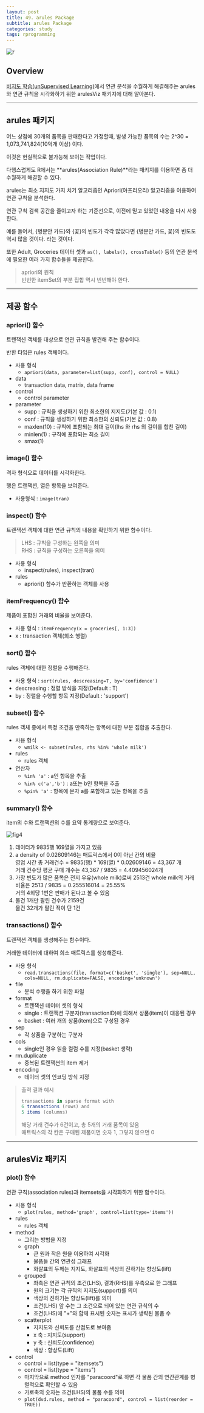 ```yaml
---
layout: post
title: 49. arules Package
subtitle: arules Package
categories: study
tags: rprogramming
---
```


![r](/assets/img/logo/r-logo.png)

## Overview

[비지도 학습(unSupervised Learning)](https://rap0d.github.io/study/2019/11/15/r_046_unsupervised01/)에서 연관 분석을 수월하게 해결해주는 arules와 연관 규칙을 시각화하기 위한 arulesViz 패키지에 대해 알아본다.

***

## arules 패키지

어느 상점에 30개의 품목을 판매한다고 가정할때, 발생 가능한 품목의 수는 2^30 = 1,073,741,824(10억개 이상) 이다. 

이것은 현실적으로 불가능해 보이는 작업이다.

다행스럽게도 R에서는 **arules(Association Rule)**라는 패키지를 이용하면 좀 더 수월하게 해결할 수 있다.

arules는 최소 지지도 가지 치기 알고리즘인 Apriori(아프리오리) 알고리즘을 이용하여 연관 규칙을 분석한다.

연관 규칙 검색 공간을 줄이고자 하는 기준선으로, 이전에 믿고 있었던 내용을 다시 사용한다.

예를 들어서, {병문안 카드}와 {꽃}의 빈도가 각각 많았다면 {병문안 카드, 꽃}의 빈도도 역시 많을 것이다. 라는 것이다.

또한 Adult, Groceries 데이터 셋과 `as(), labels(), crossTable()` 등의 연관 분석에 필요한 여러 가지 함수들을 제공한다.

> apriori의 원칙  
> 빈번한 itemSet의 부분 집합 역시 빈번해야 한다.

***

## 제공 함수

### apriori() 함수

트랜잭션 객체를 대상으로 연관 규칙을 발견해 주는 함수이다.

반환 타입은 rules 객체이다.

- 사용 형식
  - `apriori(data, parameter=list(supp, conf), control = NULL)`
- data
  - transaction data, matrix, data frame
- control
  - control parameter
- parameter
  - supp : 규칙을 생성하기 위한 최소한의 지지도(기본 값 : 0.1)
  - conf : 규칙을 생성하기 위한 최소한의 신뢰도(기본 값 : 0.8)
  - maxlen(10) : 규칙에 포함되는 최대 길이(lhs 와 rhs 의 길이를 합친 길이)
  - minlen(1) : 규칙에 포함되는 최소 길이
  - smax(1)

### image() 함수

격자 형식으로 데이터를 시각화한다.

행은 트랜잭션, 열은 항목을 보여준다.

- 사용형식 : `image(tran)`

### inspect() 함수

트랜잭션 객체에 대한 연관 규칙의 내용을 확인하기 위한 함수이다.

> LHS : 규칙을 구성하는 왼쪽을 의미  
> RHS : 규칙을 구성하는 오른쪽을 의미

- 사용 형식
  - inspect(rules), inspect(tran)
- rules
  - apriori() 함수가 반환하는 객체를 사용

### itemFrequency() 함수

제품이 포함된 거래의 비율을 보여준다.

- 사용 형식 : `itemFrequency(x = groceries[, 1:3])`
- x : transaction 객체(희소 행렬)

### sort() 함수

rules 객체에 대한 정렬을 수행해준다.

- 사용 형식 : `sort(rules, descreasing=T, by='confidence')`
- descreasing : 정렬 방식을 지정(Default : T)
- by : 정렬을 수행할 항목 지정(Default : 'support')

### subset() 함수

rules 객체 중에서 특정 조건을 만족하는 항목에 대한 부분 집합을 추출한다.

- 사용 형식
  - `wmilk <- subset(rules, rhs %in% 'whole milk')`
- rules
  - rules 객체
- 연산자
  - `%in% 'a'` : a인 항목을 추출
  - `%in% c('a','b')` : a또는 b인 항목을 추출
  - `%pin% 'a'` : 항목에 문자 a를 포함하고 있는 항목을 추출

### summary() 함수

item의 수와 트랜잭션의 수를 요약 통계량으로 보여준다.

![fig4](/assets/img/study/r/191122_fig_04.png)

1. 데이터가 9835행 169열을 가지고 있음
2. a density of 0.02609146는 매트릭스에서 0이 아닌 칸의 비율  
영업 시간 총 거래건수 = 9835(행) * 169(열) * 0.02609146 = 43,367 개  
거래 건수당 평균 구매 개수는 43,367 / 9835 = 4.409456024개
3. 가장 빈도가 많은 품목은 전지 우유(whole milk)로써 2513건  whole milk의 거래 비율은 2513 / 9835 = 0.255516014 = 25.55%  
거의 4회당 1번은 판매가 된다고 볼 수 있음
4. 물건 1개만 팔린 건수가 2159건  
물건 32개가 팔린 적이 단 1건

### transactions() 함수

트랜잭션 객체를 생성해주는 함수이다.

거래한 데이터에 대하여 희소 매트릭스를 생성해준다.

- 사용 형식
  - `read.transactions(file, format=c('basket', 'single'), sep=NULL, cols=NULL, rm.duplicate=FALSE, encoding='unknown')`
- file
  - 분석 수행을 하기 위한 파일
- format
  - 트랜잭션 데이터 셋의 형식
  - single : 트랜잭션 구분자(transactionID)에 의해서 상품(item)이 대응된 경우 
  - basket : 여러 개의 상품(item)으로 구성된 경우
- sep
  - 각 상품을 구분하는 구분자
- cols
  - single인 경우 읽을 컬럼 수를 지정(basket 생략)
- rm.duplicate
  - 중복된 트랜잭션의 item 제거
- encoding
  - 데이터 셋의 인코딩 방식 지정

> 출력 결과 예시  
> ```R
> transactions in sparse format with 
> 6 transactions (rows) and
> 5 items (columns)
> ```
> 해당 거래 건수가 6건이고, 총 5개의 거래 품목이 있음  
> 매트릭스의 각 칸은 구매된 제품이면 숫자 1, 그렇지 않으면 0

***

## arulesViz 패키지

### plot() 함수

연관 규칙(association rules)과 itemsets을 시각화하기 위한 함수이다.

- 사용 형식
  - `plot(rules, method='graph', control=list(type='items'))`
- rules
  - rules 객체
- method
  - 그리는 방법을 지정
  - graph
    - 큰 원과 작은 원을 이용하여 시각화
    - 물품들 간의 연관성 그래프
    - 화살표의 두께는 지지도, 화살표의 색상의 진하기는 향상도(lift)
  - grouped
    - 좌측은 연관 규칙의 조건(LHS), 결과(RHS)를 우측으로 한 그래프
    - 원의 크기는 각 규칙의 지지도(support)를 의미
    - 색상의 진하기는 향상도(lift)를 의미
    - 조건(LHS) 앞 수는 그 조건으로 되어 있는 연관 규칙의 수
    - 조건(LHS)에 "+"와 함께 표시된 숫자는 표시가 생략된 물품 수
  - scatterplot
    - 지지도와 신뢰도를 산점도로 보여줌
    - x 축 : 지지도(support)
    - y 축 : 신뢰도(confidence)
    - 색상 : 향상도(Lift)
- control
  - control = list(type = "itemsets")
  - control = list(type = "items")
  - 마지막으로 method 인자를 "paracoord"로 하면 각 물품 간의 연간관계를 병렬적으로 확인할 수 있음
  - 가로축의 숫자는 조건(LHS)의 물품 수를 의미
  - `plot(dvd.rules, method = "paracoord", control = list(reorder = TRUE))`

